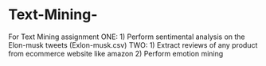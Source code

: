 # Text-Mining-
For Text Mining assignment    ONE: 1) Perform sentimental analysis on the Elon-musk tweets (Exlon-musk.csv)   TWO: 1) Extract reviews of any product from ecommerce website like amazon 2) Perform emotion mining
